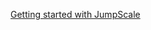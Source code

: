 [Getting started with JumpScale](https://raw.githubusercontent.com/threefoldfoundation/info_tech/master/docs/training/getting_started_with_js_930.md ':include :type=markdown')
